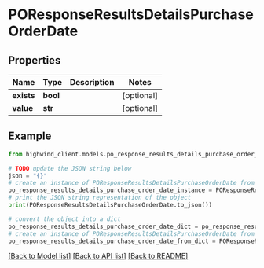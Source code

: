 # POResponseResultsDetailsPurchaseOrderDate


## Properties

Name | Type | Description | Notes
------------ | ------------- | ------------- | -------------
**exists** | **bool** |  | [optional] 
**value** | **str** |  | [optional] 

## Example

```python
from highwind_client.models.po_response_results_details_purchase_order_date import POResponseResultsDetailsPurchaseOrderDate

# TODO update the JSON string below
json = "{}"
# create an instance of POResponseResultsDetailsPurchaseOrderDate from a JSON string
po_response_results_details_purchase_order_date_instance = POResponseResultsDetailsPurchaseOrderDate.from_json(json)
# print the JSON string representation of the object
print(POResponseResultsDetailsPurchaseOrderDate.to_json())

# convert the object into a dict
po_response_results_details_purchase_order_date_dict = po_response_results_details_purchase_order_date_instance.to_dict()
# create an instance of POResponseResultsDetailsPurchaseOrderDate from a dict
po_response_results_details_purchase_order_date_from_dict = POResponseResultsDetailsPurchaseOrderDate.from_dict(po_response_results_details_purchase_order_date_dict)
```
[[Back to Model list]](../README.md#documentation-for-models) [[Back to API list]](../README.md#documentation-for-api-endpoints) [[Back to README]](../README.md)


